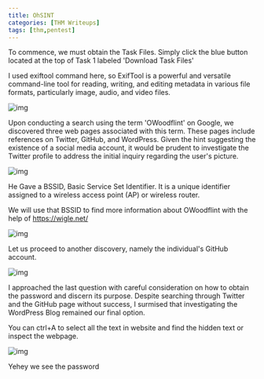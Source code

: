 ```yaml
---
title: OhSINT
categories: [THM Writeups]
tags: [thm,pentest]
---
```


To commence, we must obtain the Task Files. Simply click the blue button located at the top of Task 1 labeled 'Download Task Files'


I used exiftool command here, so ExifTool is a powerful and versatile command-line tool for reading, writing, and editing metadata in various file formats, particularly image, audio, and video files.


![img](https://i.imgur.com/bfokC1G.png)


Upon conducting a search using the term 'OWoodflint' on Google, we discovered three web pages associated with this term. These pages include references on Twitter, GitHub, and WordPress. Given the hint suggesting the existence of a social media account, it would be prudent to investigate the Twitter profile to address the initial inquiry regarding the user's picture.

![img](https://i.imgur.com/EEZyb28.png)

He Gave a BSSID, Basic Service Set Identifier. It is a unique identifier assigned to a wireless access point (AP) or wireless router. 

We will use that BSSID to find more information about OWoodflint with the help of https://wigle.net/

![img](https://i.imgur.com/4kisuhq.png)

Let us proceed to another discovery, namely the individual's GitHub account.

![img](https://i.imgur.com/IrwlWWn.png)



I approached the last question with careful consideration on how to obtain the password and discern its purpose. Despite searching through Twitter and the GitHub page without success, I surmised that investigating the WordPress Blog remained our final option.


You can ctrl+A to select all the text in website and find the hidden text or inspect the webpage.

![img](https://i.imgur.com/GUVNVhB.png)



Yehey we see the password